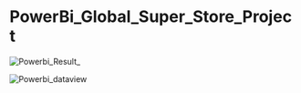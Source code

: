 # PowerBi_Global_Super_Store_Project



![Powerbi_Result_](https://github.com/Ameena-Farzana/PowerBi_Global_Super_Store_Project/assets/121862099/c2a2e5a5-2eca-4a33-b14e-75ed9fa0becf)



![Powerbi_dataview](https://github.com/Ameena-Farzana/PowerBi_Global_Super_Store_Project/assets/121862099/5b69b724-9143-4579-a363-aa1341d460a0)
